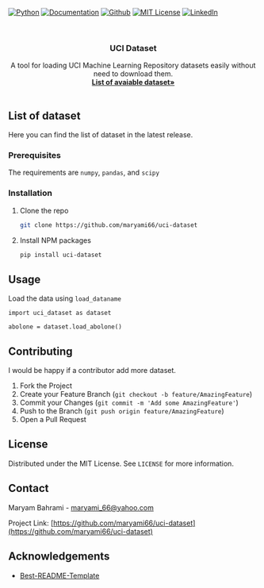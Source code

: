 [![Python][python-shield]][python-url]
[![Documentation][documentation-shield]][documentation-url]
[![Github][github-shield]][github-url]
[![MIT License][license-shield]][license-url]
[![LinkedIn][linkedin-shield]][linkedin-url]



<!-- PROJECT LOGO -->
<br />
<p align="center">
  <h3 align="center">UCI Dataset</h3>

  <p align="center">
    A tool for loading UCI Machine Learning Repository datasets easily without need to download them.
    <br />
    <a href="https://github.com/othneildrew/Best-README-Template"><strong>List of avaiable dataset»</strong></a>
    <br />
    <br />
  </p>


<!-- ABOUT THE PROJECT -->
## List of dataset
Here you can find the list of dataset in the latest release. 

### Prerequisites
The requirements are `numpy`, `pandas`, and `scipy`

### Installation

1. Clone the repo
   ```sh
   git clone https://github.com/maryami66/uci-dataset
   ```
2. Install NPM packages
   ```sh
   pip install uci-dataset
   ```

<!-- USAGE EXAMPLES -->
## Usage
Load the data using `load_dataname`

```
import uci_dataset as dataset

abolone = dataset.load_abolone()

```


<!-- CONTRIBUTING -->
## Contributing

I would be happy if a contributor add more dataset.

1. Fork the Project
2. Create your Feature Branch (`git checkout -b feature/AmazingFeature`)
3. Commit your Changes (`git commit -m 'Add some AmazingFeature'`)
4. Push to the Branch (`git push origin feature/AmazingFeature`)
5. Open a Pull Request



<!-- LICENSE -->
## License

Distributed under the MIT License. See `LICENSE` for more information.



<!-- CONTACT -->
## Contact

Maryam Bahrami - maryami_66@yahoo.com

Project Link: [https://github.com/maryami66/uci-dataset](https://github.com/maryami66/uci-dataset)



<!-- ACKNOWLEDGEMENTS -->
## Acknowledgements
* [Best-README-Template](https://github.com/othneildrew/Best-README-Template)


<!-- MARKDOWN LINKS & IMAGES -->
<!-- https://www.markdownguide.org/basic-syntax/#reference-style-links -->
[python-shield]: https://img.shields.io/badge/Python-v3.7-blue
[python-url]: https://www.python.org/downloads/release/python-370/
[documentation-shield]: https://img.shields.io/badge/docs-passing-brightgreen
[documentation-url]: https://github.com/maryami66/uci-dataset/doc/build/html/index.html
[github-shield]: https://img.shields.io/badge/status-stable-brightgreen
[github-url]: https://github.com/maryami66/uci-dataset
[license-shield]: https://img.shields.io/github/license/othneildrew/Best-README-Template.svg?style=for-the-badge
[license-url]: https://github.com/maryami66/uci-dataset/blob/master/LICENSE.txt
[linkedin-shield]: https://img.shields.io/badge/-LinkedIn-black.svg?style=for-the-badge&logo=linkedin&colorB=555
[linkedin-url]: https://www.linkedin.com/in/maryam-bahrami-a6558496/
[product-screenshot]: images/screenshot.png